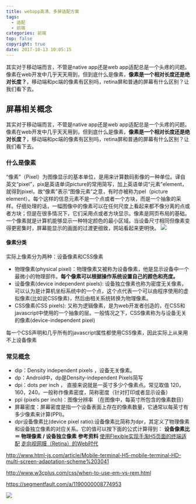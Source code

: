 ```yaml
---
title: webapp高清、多屏适配方案
tags:
  - 适配
  - 前端
categories: 前端
top: false
copyright: true
date: 2017-10-13 10:05:15
---
```

其实对于移动端而言，不管是native app还是web app适配总是一个头疼的问题。像素在web开发中几乎天天用到，但到底什么是像素，**像素是一个相对长度还是绝对长度？**，移动端和pc端的像素有区别吗，retina屏和普通的屏幕有什么区别？让我们看下去。
<!--more-->
## 屏幕相关概念
其实对于移动端而言，不管是native app还是web app适配总是一个头疼的问题。像素在web开发中几乎天天用到，但到底什么是像素，**像素是一个相对长度还是绝对长度？**，移动端和pc端的像素有区别吗，retina屏和普通的屏幕有什么区别？让我们看下去。

### 什么是像素
“像素”（Pixel）为图像显示的基本单位，是用来计算数码影像的一种单位。译自英文“pixel”，pix是英语单词picture的常用简写，加上英语单词“元素”element，就得到pixel，故“像素”表示“图像元素”之意，有时亦被称为pel（picture element）。每个这样的信息元素不是一个点或者一个方块，而是一个抽象的采样。仔细处理的话，一幅图像中的像素可以在任何尺度上看起来都不像分离的点或者方块；但是在很多情况下，它们采用点或者方块显示。像素是网页布局的基础。一个像素就是计算机能够显示一种特定颜色的最小区域。当设备尺寸相同但像素变得更密集时，屏幕能显示的画面的过渡更细致，网站看起来更明快。
![](http://oankigr4l.bkt.clouddn.com/201805211521_476.png)

#### 像素分类
实际上像素分为两种：设备像素和CSS像素
* 物理像素(physical pixel)：物理像素又被称为设备像素，他是显示设备中一个最微小的物理部件。**每个像素可以根据操作系统设置自己的颜色和亮度。**
* 设备像素(device independent pixels): 设备独立像素也称为密度无关像素，可以认为是计算机坐标系统中的一个点，这个点代表一个可以由程序使用的虚拟像素(比如说CSS像素)，然后由相关系统转换为物理像素。
* CSS像素(CSS pixels): 又称为逻辑像素，是为web开发者创造的，在CSS和javascript中使用的一个抽象的层。一般情况之下，CSS像素称为与设备无关的像素(device-independent pixel)

每一个CSS声明和几乎所有的javascript属性都使用CSS像素，因此实际上从来用不上设备像素 

### 常见概念
* dip：Density independent pixels ，设备无关像素。
* dp：Android中，dp是Density-independent Pixels简写
* dpi：dots per inch ， 直接来说就是一英寸多少个像素点。常见取值 120，160，240。一般称作像素密度，简称密度（针对打印或者显示设备）
* ppi (pixels per inch)：图像分辨率 （在图像中，每英寸所包含的像素数目）
* 屏幕密度：屏幕密度是指一个设备表面上存在的像素数量，它通常以每英寸有多少像素来计算(PPI)。
* dpr设备像素比(device pixel ratio):设备像素比简称为dpr，其定义了物理像素和设备独立像素的对应关系。它的值可以按下面的公式计算得到：
**设备像素比 ＝ 物理像素 / 设备独立像素**
**参考资料**
[使用Flexible实现手淘H5页面的终端适配](https://github.com/amfe/article/issues/17)
[走向视网膜（Retina）的Web时代](http://www.w3cplus.com/css/towards-retina-web.html)

http://www.html-js.com/article/Mobile-terminal-H5-mobile-terminal-HD-multi-screen-adaptation-scheme%203041

http://www.w3cplus.com/css/when-to-use-em-vs-rem.html

https://segmentfault.com/a/1190000008774953
[]()

![](http://oankigr4l.bkt.clouddn.com/wexin.png)